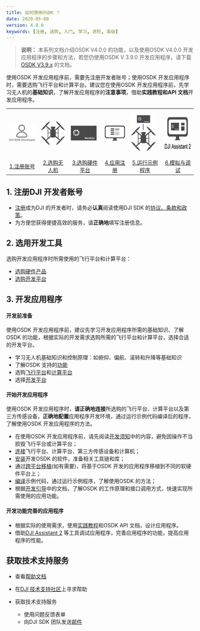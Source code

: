 ```yaml
---
title: 如何使用OSDK ？
date: 2020-05-08
version: 4.0.0
keywords: [注册, 选购, 入门, 学习, 进阶, 高级]
---
```


> **说明：** 本系列文档介绍OSDK V4.0.0 的功能，以及使用OSDK V4.0.0 开发应用程序的步骤和方法，若您仍使用OSDK V 3.9.0 开发应用程序，请下载[OSDK V3.9.x](https://terra-1-g.djicdn.com/71a7d383e71a4fb8887a310eb746b47f/osdk/OSDK-3.9.0.zip) 的文档。

使用OSDK 开发应用程序前，需要先注册开发者账号；使用OSDK 开发应用程序时，需要选购飞行平台和计算平台。建议您在使用OSDK 开发应用程序前，先学习无人机的**基础知识**，了解开发应用程序的**注意事项**，借助**实践教程和API 文档**开发应用程序。

<div>
<table>
<tbody>
  <tr>
   <td style="border-right: none;border-left: none;"><div><p><span>
      <img src="../../images/how-to-use/1.png" width="90" style="vertical-align:middle" alt/></span></p></div></td></td>
       <td style="border-right: none;border-left: none;"><div><p><span>
      <img src="../../images/how-to-use/2.png" width="70" style="vertical-align:middle" alt/></span></p></div></td></td>
        <td style="border-right: none;border-left: none;"><div><p><span>
      <img src="../../images/how-to-use/3.png" width="70" style="vertical-align:middle" alt/></span></p></div></td></td>
         <td style="border-right: none;border-left: none;"><div><p><span>
      <img src="../../images/how-to-use/4.png" width="70" style="vertical-align:middle" alt/></span></p></div></td></td>
         <td style="border-right: none;border-left: none;"><div><p><span>
      <img src="../../images/how-to-use/5.png" width="70" style="vertical-align:middle" alt/></span></p></div></td></td>
         <td style="border-right: none;border-left: none;"><div><p><span>
      <img src="../../images/how-to-use/6.png" height="90" width="90" style="vertical-align:middle" alt/></span></p></div></td></td>
  </tr>
  <tr>
   <td style="text-align:center"><a href="https://account.dji.com/register?appId=dji_sdk&backUrl=https%3A%2F%2Fdeveloper.dji.com%2Fuser&locale=en_US" target="_blank">1.注册账号</a></td>
   <td style="text-align:center"><a href="https://www.dji.com/cn/products/compare-m200-series?site=brandsite&from=nav" target="_blank" >2.选购无人机</a></td>
   <td style="text-align:center"><a href="../purchaseguide/hardware.html">3.选购硬件平台</a></td>
   <td style="text-align:center"><a href="https://developer.dji.com/user/apps/#allhtml">4.应用注册</a></td>
   <td style="text-align:center"><a href="../quickstart/run-the-sample.html">5.运行示例程序</a></td>
   <td style="text-align:center"><a href="https://www.dji.com/cn/downloads/softwares/assistant-dji-2-for-matrice">6.模拟与调试</a></td>
  </tr>
</tbody>
</table>
</div> 


## 1. 注册DJI 开发者账号

* <a href="https://account.dji.com/register?appId=dji_sdk&backUrl=https%3A%2F%2Fdeveloper.dji.com%2Fuser&locale=en_US" target="_blank">注册</a>成为DJI 的开发者时，请务必**认真**阅读使用DJI SDK 的<a href="https://developer.dji.com/cn/policies/privacy/">协议、条款和政策</a>。
* 为方便您获得便捷高效的服务，请**正确地**填写注册信息。

## 2. 选用开发工具
选购开发应用程序时所需使用的飞行平台和计算平台：
* [选购硬件产品](../purchaseguide/hardware.html)
* [选购开发平台](../purchaseguide/development-platform.html)

## 3. 开发应用程序
#### 开发前准备
使用OSDK 开发应用程序前，建议先学习开发应用程序所需的基础知识、了解OSDK 的功能，根据实际的开发需求选购所需的飞行平台和计算平台，选择合适的开发平台。

* 学习无人机基础知识和控制原理：如俯仰、偏航、滚转和升降等基础知识  
* 了解OSDK 支持的[功能](./feature-list.html)   
* 选购[飞行平台](../purchaseguide/hardware.html)和[计算平台](../purchaseguide/hardware.html)   
* 选择[开发平台](../purchaseguide/development-platform.html)   

#### 开始开发应用程序
使用OSDK 开发应用程序时，**请正确地连接**所选购的飞行平台、计算平台以及第三方传感设备，**正确地配置**应用程序开发环境，通过运行示例代码编译后的程序，了解使用OSDK 开发应用程序的方法。

* 在使用OSDK 开发应用程序前，请先阅读[开发须知](../quickstart/attention.html)中的内容，避免因操作不当损毁飞行平台或计算平台；
* [连接](../quickstart/device-connection.html)飞行平台、计算平台、第三方传感设备和计算机；
* [安装](../quickstart/development-environment.html)开发OSDK 的软件，准备相关工具链和库；
* 通过[跨平台移植](../quickstart/porting.html)(如有需要)，将基于OSDK 开发的应用程序移植到不同的软硬件平台上；
* [编译](../quickstart/run-the-sample.html)示例代码，通过运行示例程序，了解使用OSDK 的方法；
* 根据[开发引导](../quickstart/integrateOSDK.html)中的文档，了解OSDK 的工作原理和接口调用方式，快速实现所需使用的应用功能。

#### 开发功能完善的应用程序
* 根据实际的使用需求，使用[实践教程](../tutorial/basic-control.html)和OSDK API 文档，设计应用程序。
* 借助[DJI Assistant 2](https://www.dji.com/cn/downloads) 等工具调试应用程序，完善应用程序的功能，提高应用程序的性能。

## 获取技术支持服务

* 查看<a href="../FAQ/faq.html">帮助文档</a>
* 在<a href="https://bbs.dji.com/forum-79-1.html?from=developer">DJI 技术支持社区</a>上寻求帮助

* 获取技术支持服务  
	* 使用<a herf="https://formcrafts.com/a/dji-developer-feedback-cn">问题反馈</a>表单  
	* 向DJI SDK 团队发送<a href="mailto:dev@dji.com">邮件</a>
